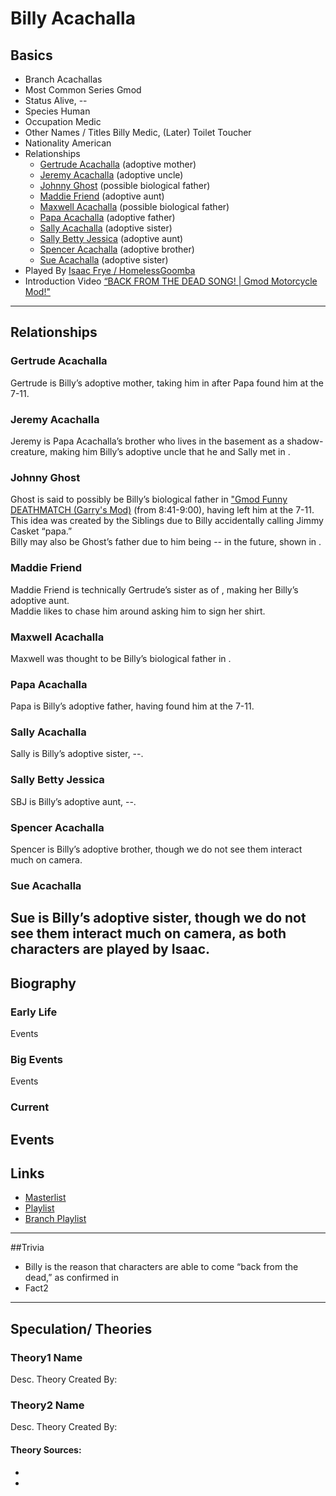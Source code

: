# Billy Acachalla

## Basics
- Branch
Acachallas
- Most Common Series
Gmod
- Status
Alive, --
- Species
Human
- Occupation
Medic
- Other Names / Titles
Billy Medic, (Later) Toilet Toucher
- Nationality
American
- Relationships
    - [Gertrude Acachalla]() \(adoptive mother)
    - [Jeremy Acachalla]() \(adoptive uncle)
    - [Johnny Ghost]() \(possible biological father)
    - [Maddie Friend]() \(adoptive aunt)
    - [Maxwell Acachalla]() \(possible biological father)
    - [Papa Acachalla]() \(adoptive father)
    - [Sally Acachalla]() \(adoptive sister)
    - [Sally Betty Jessica]() \(adoptive aunt)
    - [Spencer Acachalla]() \(adoptive brother)
    - [Sue Acachalla]() \(adoptive sister)
- Played By
[Isaac Frye / HomelessGoomba]()
- Introduction Video
[“BACK FROM THE DEAD SONG! | Gmod Motorcycle Mod!"]()
----
## Relationships
### Gertrude Acachalla
Gertrude is Billy’s adoptive mother, taking him in after Papa found him at the 7-11.
### Jeremy Acachalla
Jeremy is Papa Acachalla’s brother who lives in the basement as a shadow-creature, making him Billy’s adoptive uncle that he and Sally met in []().
### Johnny Ghost
Ghost is said to possibly be Billy’s biological father in ["Gmod Funny DEATHMATCH \(Garry's Mod)](https://www.youtube.com/watch?v=U49KwBKPgP0) \(from 8:41-9:00), having left him at the 7-11. This idea was created by the Siblings due to Billy accidentally calling Jimmy Casket “papa.”  
Billy may also be Ghost’s father due to him being -- in the future, shown in []().
### Maddie Friend
Maddie Friend is technically Gertrude’s sister as of [](), making her Billy’s adoptive aunt.  
Maddie likes to chase him around asking him to sign her shirt.
### Maxwell Acachalla
Maxwell was thought to be Billy’s biological father in []().
### Papa Acachalla
Papa is Billy’s adoptive father, having found him at the 7-11.
### Sally Acachalla
Sally is Billy’s adoptive sister, --.
### Sally Betty Jessica
SBJ is Billy’s adoptive aunt, --.
### Spencer Acachalla
Spencer is Billy’s adoptive brother, though we do not see them interact much on camera.
### Sue Acachalla
Sue is Billy’s adoptive sister, though we do not see them interact much on camera, as both characters are played by Isaac.
-----
## Biography
### Early Life
Events
### Big Events
Events
### Current
Events
----
## Links
- [Masterlist]()
- [Playlist]()
- [Branch Playlist]()
----
##Trivia
- Billy is the reason that characters are able to come “back from the dead,” as confirmed in []()
- Fact2
----
## Speculation/ Theories
### Theory1 Name
Desc.
Theory Created By: 
### Theory2 Name
Desc.
Theory Created By: 

#### Theory Sources: 
- []()
- []()